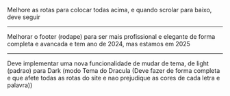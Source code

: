 Melhore as rotas para colocar todas acima, e quando scrolar para baixo, deve seguir

---

Melhorar o footer (rodape) para ser mais profissional e elegante de forma completa e avancada e tem ano de 2024, mas estamos em 2025

---

Deve implementar uma nova funcionalidade de mudar de tema, de light (padrao) para Dark (modo Tema do Dracula (Deve fazer de forma completa e que afete todas as rotas do site e nao prejudique as cores de cada letra e palavra))